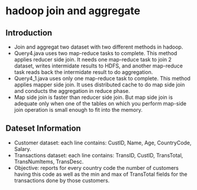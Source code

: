 # hadoop join and aggregate 

## Introduction
* Join and aggregat two dataset with two different methods in hadoop.   
* Query4.java uses two map-reduce tasks to complete. This method applies reducer side join. It needs one map-reduce task to join 2 dataset, writes intermidate results to HDFS, and another map-reduce task reads back the intermidate result to do aggregation. 
* Query4_1.java uses only one map-reduce task to complete. This method applies mapper side join. It uses distributed cache to do map side join and conducts the aggregation in reduce phase.
* Map side join is faster than reducer side join. But map side join is adequate only when one of the tables on which you perform map-side join operation is small enough to fit into the memory. 

## Dateset Information
* Customer dataset: each line contains: CustID, Name, Age, CountryCode, Salary.   
* Transactions dataset: each line contains: TransID, CustID, TransTotal, TransNumItems, TransDesc.
* Objective: reports for every country code the number of customers having this code as well as the min and max of TransTotal fields for the transactions done by those customers. 

